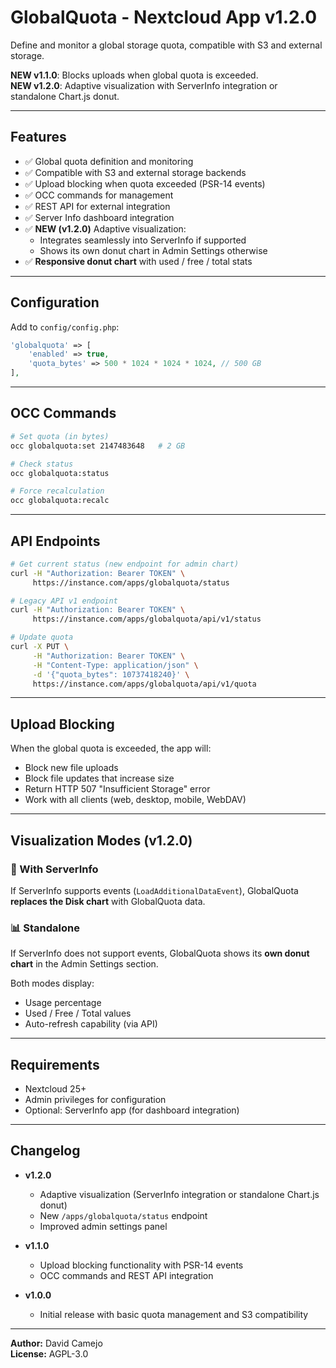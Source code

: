 # GlobalQuota - Nextcloud App v1.2.0

Define and monitor a global storage quota, compatible with S3 and external storage.

**NEW v1.1.0**: Blocks uploads when global quota is exceeded.  
**NEW v1.2.0**: Adaptive visualization with ServerInfo integration or standalone Chart.js donut.

---

## Features

- ✅ Global quota definition and monitoring
- ✅ Compatible with S3 and external storage backends
- ✅ Upload blocking when quota exceeded (PSR-14 events)
- ✅ OCC commands for management
- ✅ REST API for external integration
- ✅ Server Info dashboard integration
- ✅ **NEW (v1.2.0)** Adaptive visualization:
  - Integrates seamlessly into ServerInfo if supported
  - Shows its own donut chart in Admin Settings otherwise
- ✅ **Responsive donut chart** with used / free / total stats

---

## Configuration

Add to `config/config.php`:

```php
'globalquota' => [
    'enabled' => true,
    'quota_bytes' => 500 * 1024 * 1024 * 1024, // 500 GB
],
```

---

## OCC Commands

```bash
# Set quota (in bytes)
occ globalquota:set 2147483648   # 2 GB

# Check status
occ globalquota:status

# Force recalculation
occ globalquota:recalc
```

---

## API Endpoints

```bash
# Get current status (new endpoint for admin chart)
curl -H "Authorization: Bearer TOKEN" \
     https://instance.com/apps/globalquota/status

# Legacy API v1 endpoint
curl -H "Authorization: Bearer TOKEN" \
     https://instance.com/apps/globalquota/api/v1/status

# Update quota
curl -X PUT \
     -H "Authorization: Bearer TOKEN" \
     -H "Content-Type: application/json" \
     -d '{"quota_bytes": 10737418240}' \
     https://instance.com/apps/globalquota/api/v1/quota
```

---

## Upload Blocking

When the global quota is exceeded, the app will:
- Block new file uploads
- Block file updates that increase size
- Return HTTP 507 "Insufficient Storage" error
- Work with all clients (web, desktop, mobile, WebDAV)

---

## Visualization Modes (v1.2.0)

### 🔗 With ServerInfo
If ServerInfo supports events (`LoadAdditionalDataEvent`), GlobalQuota **replaces the Disk chart** with GlobalQuota data.

### 📊 Standalone
If ServerInfo does not support events, GlobalQuota shows its **own donut chart** in the Admin Settings section.

Both modes display:
- Usage percentage
- Used / Free / Total values
- Auto-refresh capability (via API)

---

## Requirements

- Nextcloud 25+
- Admin privileges for configuration
- Optional: ServerInfo app (for dashboard integration)

---

## Changelog

- **v1.2.0**
  - Adaptive visualization (ServerInfo integration or standalone Chart.js donut)
  - New `/apps/globalquota/status` endpoint
  - Improved admin settings panel

- **v1.1.0**
  - Upload blocking functionality with PSR-14 events
  - OCC commands and REST API integration

- **v1.0.0**
  - Initial release with basic quota management and S3 compatibility

---

**Author:** David Camejo  
**License:** AGPL-3.0
```
